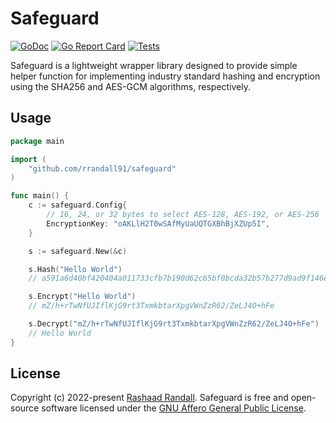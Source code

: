 # Safeguard

[![GoDoc](https://godoc.org/github.com/rrandall91/safeguard?status.svg)](https://godoc.org/github.com/rrandall91/safeguard)
[![Go Report Card](https://goreportcard.com/badge/github.com/rrandall91/safeguard)](https://goreportcard.com/report/github.com/rrandall91/safeguard)
[![Tests](https://github.com/rrandall91/safeguard/actions/workflows/test.yml/badge.svg)](https://github.com/rrandall91/safeguard/actions/workflows/test.yml)

Safeguard is a lightweight wrapper library designed to provide simple helper function for implementing industry standard hashing and encryption using the SHA256 and AES-GCM algorithms, respectively.

## Usage

```go
package main

import (
    "github.com/rrandall91/safeguard"
)

func main() {
    c := safeguard.Config{
        // 16, 24, or 32 bytes to select AES-128, AES-192, or AES-256
        EncryptionKey: "oAKLlH2T0wSAfMyUaUQTGXBhBjXZUp5I",
    }

    s := safeguard.New(&c)

    s.Hash("Hello World")
    // a591a6d40bf420404a011733cfb7b190d62c65bf0bcda32b57b277d9ad9f146e

    s.Encrypt("Hello World")
    // mZ/h+rTwNfUJIflKjG9rt3TxmkbtarXpgVWnZzR62/ZeLJ4O+hFe

    s.Decrypt("mZ/h+rTwNfUJIflKjG9rt3TxmkbtarXpgVWnZzR62/ZeLJ4O+hFe")
    // Hello World
}
```

## License

Copyright (c) 2022-present [Rashaad Randall](https://github.com/rrandall91). Safeguard is free and open-source software licensed under the [GNU Affero General Public License](https://github.com/rrandall91/safeguard/blob/master/LICENSE).